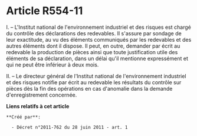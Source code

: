 # Article R554-11

I. – L'Institut national de l'environnement industriel et des risques est chargé du contrôle des déclarations des redevables.
Il s'assure par sondage de leur exactitude, au vu des éléments communiqués par les redevables et des autres éléments dont il
dispose. Il peut, en outre, demander par écrit au redevable la production de pièces ainsi que toute justification utile des
éléments de sa déclaration, dans un délai qu'il mentionne expressément et qui ne peut être inférieur à deux mois.

II. – Le directeur général de l'Institut national de l'environnement industriel et des risques notifie par écrit au redevable
les résultats du contrôle sur pièces dès la fin des opérations en cas d'anomalie dans la demande d'enregistrement concernée.

**Liens relatifs à cet article**

	**Créé par**:

	  - Décret n°2011-762 du 28 juin 2011 - art. 1
